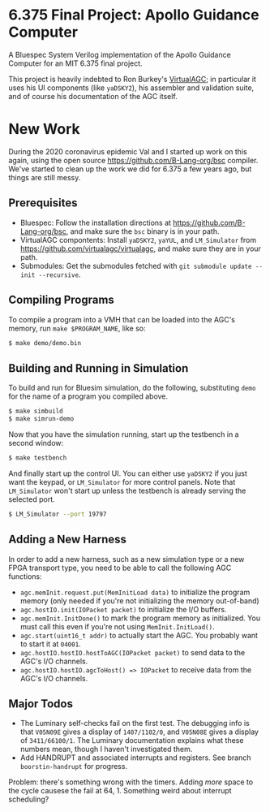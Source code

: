 6.375 Final Project: Apollo Guidance Computer
=============================================

A Bluespec System Verilog implementation of the Apollo Guidance Computer for an MIT 6.375 final project.

This project is heavily indebted to Ron Burkey's [VirtualAGC](https://www.ibiblio.org/apollo/index.html); in particular it uses his UI components (like `yaDSKY2`), his assembler and validation suite, and of course his documentation of the AGC itself.


New Work
========

During the 2020 coronavirus epidemic Val and I started up work on this again, using the open source https://github.com/B-Lang-org/bsc compiler.  We've started to clean up the work we did for 6.375 a few years ago, but things are still messy.


Prerequisites
-------------

* Bluespec: Follow the installation directions at https://github.com/B-Lang-org/bsc, and make sure the `bsc` binary is in your path.
* VirtualAGC compontents: Install `yaDSKY2`, `yaYUL`, and `LM_Simulator` from https://github.com/virtualagc/virtualagc, and make sure they are in your path.
* Submodules: Get the submodules fetched with `git submodule update --init --recursive`.


Compiling Programs
------------------

To compile a program into a VMH that can be loaded into the AGC's memory, run `make $PROGRAM_NAME`, like so:

```sh
$ make demo/demo.bin
```


Building and Running in Simulation
----------------------------------

To build and run for Bluesim simulation, do the following, substituting `demo` for the name of a program you compiled above.

```sh
$ make simbuild
$ make simrun-demo
```

Now that you have the simulation running, start up the testbench in a second window:

```sh
$ make testbench
```

And finally start up the control UI.  You can either use `yaDSKY2` if you just want the keypad, or `LM_Simulator` for more control panels.  Note that `LM_Simulator` won't start up unless the testbench is already serving the selected port.

```sh
$ LM_Simulator --port 19797
```


Adding a New Harness
--------------------

In order to add a new harness, such as a new simulation type or a new FPGA transport type, you need to be able to call the following AGC functions:
  - `agc.memInit.request.put(MemInitLoad data)` to initialize the program memory (only needed if you're not initializing the memory out-of-band)
  - `agc.hostIO.init(IOPacket packet)` to initialize the I/O buffers.
  - `agc.memInit.InitDone()` to mark the program memory as initialized.  You must call this even if you're not using `MemInit.InitLoad()`.
  - `agc.start(uint16_t addr)` to actually start the AGC.  You probably want to start it at `04001`.
  - `agc.hostIO.hostIO.hostToAGC(IOPacket packet)` to send data to the AGC's I/O channels.
  - `agc.hostIO.hostIO.agcToHost() => IOPacket` to receive data from the AGC's I/O channels.


Major Todos
-----------

  - The Luminary self-checks fail on the first test.  The debugging info is that `V05N09E` gives a display of `1407/1102/0`, and `V05N08E` gives a display of `3411/66100/1`.  The Luminary documentation explains what these numbers mean, though I haven't investigated them.
  - Add HANDRUPT and associated interrupts and registers.  See branch `boorstin-handrupt` for progress.

Problem: there's something wrong with the timers.  Adding *more* space to the cycle causese the fail at 64, 1.  Something weird about interrupt scheduling?
